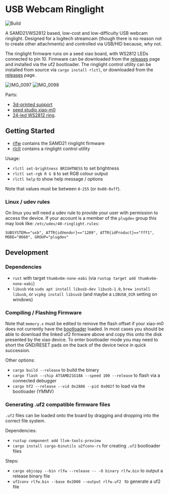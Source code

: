 # USB Webcam Ringlight

![Build](https://github.com/ryankurte/ringlight/workflows/Rust/badge.svg)

A SAMD21/WS2812 based, low-cost and low-difficulty USB webcam ringlight. Designed for a logitech streamcam (though there is no reason not to create other attachments) and controlled via USB/HID because, why not.

The ringlight firmware runs on a seed xiao board, with WS2812 LEDs connected to pin 10. Firmware can be downloaded from the [releases](https://github.com/ryankurte/ringlight/releases/latest) page and installed via the uf2 bootloader. The ringlight control utility can be installed from source via `cargo install rlctl`, or downloaded from the [releases](https://github.com/ryankurte/ringlight/releases/latest) page.

![IMG_0097](https://user-images.githubusercontent.com/860620/97136092-1002b900-17b7-11eb-9710-67b2d2f5ec6b.jpg)
![IMG_0098](https://user-images.githubusercontent.com/860620/97136097-109b4f80-17b7-11eb-9a4b-84f59c66cc1e.jpg)

Parts:
- [3d-printed support](https://cad.onshape.com/documents/8d8e1210feb9aa656091cb68/w/f6f89561e16627434c69d84b/e/2f141cae78ba41f703d6d9aa)
- [seed studio xiao-m0](https://wiki.seeedstudio.com/Seeeduino-XIAO)
- [24-led WS2812 ring](https://www.aliexpress.com/item/33006920763.html?spm=a2g0s.9042311.0.0.535d4c4dpqgWA9).


## Getting Started

- [rlfw](rlfw/) contains the SAMD21 ringlight firmware
- [rlclt](rlctl/) contains a ringlight control utility

Usage:

- `rlctl set-brightness BRIGHTNESS` to set brightness
- `rlctl set-rgb R G B` to set RGB colour output
- `rlctl help` to show help message / options

Note that values must be between `0-255` (or `0x00-0xff`).


### Linux / udev rules

On linux you will need a udev rule to provide your user with permission to access the device. If your account is a member of the `plugdev` group this may look like: `/etc/udev/40-ringlight.rules`:
```
SUBSYSTEM=="usb", ATTR{idVendor}=="1209", ATTR{idProduct}=="fff1", MODE="0660", GROUP="plugdev"
```


## Development


### Dependencies

- `rust` with target `thumbv6m-none-eabi` (via `rustup target add thumbv6m-none-eabi`)
- `libusb` via `sudo apt install libusb-dev libusb-1.0`, `brew install libusb`, or `vcpkg install libsusb` (and maybe a `LIBUSB_DIR` setting on windows)


### Compiling / Flashing Firmware

Note that `memory.x` must be edited to remove the flash offset if your xiao-m0 does not currently have the [bootloader](https://github.com/Seeed-Studio/ArduinoCore-samd/blob/master/bootloaders/XIAOM0/bootloader-XIAO_m0-v3.7.0-33-g90ff611-dirty.bin) loaded.
In most cases you should be able to download the linked uf2 firmware above and copy this onto the disk presented by the xiao device. To enter bootloader mode you may need to short the GND/RESET pads on the back of the device twice in quick succession.

Other options:

- `cargo build --release` to build the binary
- `cargo flash --chip ATSAMD21G18A --speed 100 --release` to flash via a connected debugger
- `cargo hf2 --release --vid 0x2886 --pid 0x002f` to load via the bootloader (YMMV)


### Generating .uf2 compatible firmware files

`.uf2` files can be loaded onto the board by dragging and dropping into the correct file system.

Dependencies:

- `rustup component add llvm-tools-preview`
- `cargo install cargo-binutils u2fconv-rs` for creating `.uf2` bootloader files

Steps: 

- `cargo objcopy --bin rlfw --release -- -O binary rlfw.bin` to output a release binary file
- `uf2conv rlfw.bin --base 0x2000 --output rlfw.uf2 ` to generate a uf2 file


